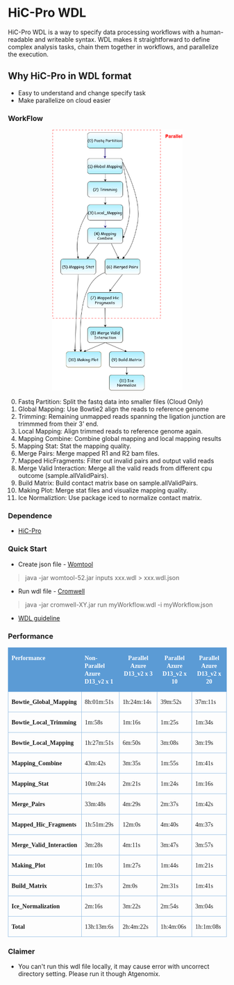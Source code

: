 # HiC-Pro WDL
HiC-Pro WDL is a way to specify data processing workflows with a human-readable and writeable syntax. WDL makes it straightforward to define complex analysis tasks, chain them together in workflows, and parallelize the execution.

## Why HiC-Pro in WDL format
* Easy to understand and change specify task
* Make parallelize on cloud easier

### WorkFlow
<div align = "center"><img height = "600" width = "300" src="/docs/HiCPro-Diagram.png"/></div>

0. Fastq Partition: Split the fastq data into smaller files (Cloud Only)
1. Global Mapping: Use Bowtie2 align the reads to reference genome 
2. Trimming: Remaining unmapped reads spanning the ligation junction are trimmmed from their 3’ end.
3. Local Mapping: Align trimmed reads to reference genome again.
4. Mapping Combine: Combine global mapping and local mapping results
5. Mapping Stat: Stat the mapping quality.
6. Merge Pairs: Merge mapped R1 and R2 bam files.
7. Mapped HicFragments: Filter out invalid pairs and output valid reads
8. Merge Valid Interaction: Merge all the valid reads from different cpu outcome (sample.allValidPairs).
9. Build Matrix: Build contact matrix base on sample.allValidPairs.
10. Making Plot: Merge stat files and visualize mapping quality.
11. Ice Normaliztion: Use package iced to normalize contact matrix.

### Dependence
* [HiC-Pro](https://github.com/nservant/HiC-Pro)

### Quick Start
* Create json file - [Womtool](https://github.com/broadinstitute/cromwell/releases)
> java -jar womtool-52.jar inputs xxx.wdl > xxx.wdl.json
* Run wdl file - [Cromwell](https://github.com/broadinstitute/cromwell)
> java -jar cromwell-XY.jar run myWorkflow.wdl -i myWorkflow.json
* [WDL guideline](https://github.com/openwdl/wdl)

### Performance
<table class="MsoTable15Grid4Accent5" style="border-collapse:collapse;border:none" cellspacing="0" cellpadding="0" border="1">
 <tbody><tr>
  <td style="width:141.7pt;border:solid #5B9BD5 1.0pt;
  border-right:none;background:#5B9BD5;padding:0cm 5.4pt 0cm 5.4pt" width="189" valign="top">
  <p class="MsoNormal"><b><span style="font-family:&quot;Times New Roman&quot;,serif;
  color:white" lang="EN-US">Performance</span></b></p>
  </td>
  <td style="width:120.15pt;border-top:solid #5B9BD5 1.0pt;
  border-left:none;border-bottom:solid #5B9BD5 1.0pt;border-right:none;
  background:#5B9BD5;padding:0cm 5.4pt 0cm 5.4pt" width="160" valign="top">
  <p class="MsoNormal"><b><span style="font-family:&quot;Times New Roman&quot;,serif;
  color:white" lang="EN-US">Non-Parallel Azure D13_v2 x 1</span></b></p>
  </td>
  <td style="width:120.5pt;border-top:solid #5B9BD5 1.0pt;
  border-left:none;border-bottom:solid #5B9BD5 1.0pt;border-right:none;
  background:#5B9BD5;padding:0cm 5.4pt 0cm 5.4pt" width="161" valign="top">
  <p class="MsoNormal" style="text-align:center" align="center"><b><span style="font-family:&quot;Times New Roman&quot;,serif;color:white" lang="EN-US">Parallel
  Azure D13_v2 x 3</span></b></p>
  </td>
  <td style="width:4.0cm;border-top:solid #5B9BD5 1.0pt;
  border-left:none;border-bottom:solid #5B9BD5 1.0pt;border-right:none;
  background:#5B9BD5;padding:0cm 5.4pt 0cm 5.4pt" width="151" valign="top">
  <p class="MsoNormal" style="text-align:center" align="center"><b><span style="font-family:&quot;Times New Roman&quot;,serif;color:white" lang="EN-US">Parallel
  Azure D13_v2 x 10</span></b></p>
  </td>
  <td style="width:106.3pt;border:solid #5B9BD5 1.0pt;
  border-left:none;background:#5B9BD5;padding:0cm 5.4pt 0cm 5.4pt" width="142" valign="top">
  <p class="MsoNormal" style="text-align:center" align="center"><b><span style="font-family:&quot;Times New Roman&quot;,serif;color:white" lang="EN-US">Parallel
  Azure D13_v2 x 20</span></b></p>
  </td>
 </tr>
 <tr>
  <td style="width:141.7pt;border:solid #9CC2E5 1.0pt;
  border-top:none;padding:0cm 5.4pt 0cm 5.4pt" width="189" valign="top">
  <p class="MsoNormal"><b><span style="font-family:&quot;Times New Roman&quot;,serif" lang="EN-US">Bowtie_Global_Mapping</span></b></p>
  </td>
  <td style="width:120.15pt;border-top:none;border-left:
  none;border-bottom:solid #9CC2E5 1.0pt;border-right:solid #9CC2E5 1.0pt;
  padding:0cm 5.4pt 0cm 5.4pt" width="160" valign="top">
  <p class="MsoNormal"><span style="font-family:&quot;Times New Roman&quot;,serif" lang="EN-US">8h:01m:51s</span></p>
  </td>
  <td style="width:120.5pt;border-top:none;border-left:
  none;border-bottom:solid #9CC2E5 1.0pt;border-right:solid #9CC2E5 1.0pt;
  padding:0cm 5.4pt 0cm 5.4pt" width="161" valign="top">
  <p class="MsoNormal"><span style="font-family:&quot;Times New Roman&quot;,serif" lang="EN-US">1h:24m:14s</span></p>
  </td>
  <td style="width:4.0cm;border-top:none;border-left:none;
  border-bottom:solid #9CC2E5 1.0pt;border-right:solid #9CC2E5 1.0pt;
  padding:0cm 5.4pt 0cm 5.4pt" width="151" valign="top">
  <p class="MsoNormal"><span style="font-family:&quot;Times New Roman&quot;,serif" lang="EN-US">39m:52s</span></p>
  </td>
  <td style="width:106.3pt;border-top:none;border-left:
  none;border-bottom:solid #9CC2E5 1.0pt;border-right:solid #9CC2E5 1.0pt;
  padding:0cm 5.4pt 0cm 5.4pt" width="142" valign="top">
  <p class="MsoNormal"><span style="font-family:&quot;Times New Roman&quot;,serif" lang="EN-US">37m:11s</span></p>
  </td>
 </tr>
 <tr>
  <td style="width:141.7pt;border:solid #9CC2E5 1.0pt;
  border-top:none;padding:0cm 5.4pt 0cm 5.4pt" width="189" valign="top">
  <p class="MsoNormal"><b><span style="font-family:&quot;Times New Roman&quot;,serif" lang="EN-US">Bowtie_Local_Trimming</span></b></p>
  </td>
  <td style="width:120.15pt;border-top:none;border-left:
  none;border-bottom:solid #9CC2E5 1.0pt;border-right:solid #9CC2E5 1.0pt;
  padding:0cm 5.4pt 0cm 5.4pt" width="160" valign="top">
  <p class="MsoNormal"><span style="font-family:&quot;Times New Roman&quot;,serif" lang="EN-US">1m:58s</span></p>
  </td>
  <td style="width:120.5pt;border-top:none;border-left:
  none;border-bottom:solid #9CC2E5 1.0pt;border-right:solid #9CC2E5 1.0pt;
  padding:0cm 5.4pt 0cm 5.4pt" width="161" valign="top">
  <p class="MsoNormal"><span style="font-family:&quot;Times New Roman&quot;,serif" lang="EN-US">1m:16s</span></p>
  </td>
  <td style="width:4.0cm;border-top:none;border-left:none;
  border-bottom:solid #9CC2E5 1.0pt;border-right:solid #9CC2E5 1.0pt;
  padding:0cm 5.4pt 0cm 5.4pt" width="151" valign="top">
  <p class="MsoNormal"><span style="font-family:&quot;Times New Roman&quot;,serif" lang="EN-US">1m:25s</span></p>
  </td>
  <td style="width:106.3pt;border-top:none;border-left:
  none;border-bottom:solid #9CC2E5 1.0pt;border-right:solid #9CC2E5 1.0pt;
  padding:0cm 5.4pt 0cm 5.4pt" width="142" valign="top">
  <p class="MsoNormal"><span style="font-family:&quot;Times New Roman&quot;,serif" lang="EN-US">1m:34s</span></p>
  </td>
 </tr>
 <tr>
  <td style="width:141.7pt;border:solid #9CC2E5 1.0pt;
  border-top:none;padding:0cm 5.4pt 0cm 5.4pt" width="189" valign="top">
  <p class="MsoNormal"><b><span style="font-family:&quot;Times New Roman&quot;,serif" lang="EN-US">Bowtie_Local_Mapping</span></b></p>
  </td>
  <td style="width:120.15pt;border-top:none;border-left:
  none;border-bottom:solid #9CC2E5 1.0pt;border-right:solid #9CC2E5 1.0pt;
  padding:0cm 5.4pt 0cm 5.4pt" width="160" valign="top">
  <p class="MsoNormal"><span style="font-family:&quot;Times New Roman&quot;,serif" lang="EN-US">1h:27m:51s</span></p>
  </td>
  <td style="width:120.5pt;border-top:none;border-left:
  none;border-bottom:solid #9CC2E5 1.0pt;border-right:solid #9CC2E5 1.0pt;
  padding:0cm 5.4pt 0cm 5.4pt" width="161" valign="top">
  <p class="MsoNormal"><span style="font-family:&quot;Times New Roman&quot;,serif" lang="EN-US">6m:50s</span></p>
  </td>
  <td style="width:4.0cm;border-top:none;border-left:none;
  border-bottom:solid #9CC2E5 1.0pt;border-right:solid #9CC2E5 1.0pt;
  padding:0cm 5.4pt 0cm 5.4pt" width="151" valign="top">
  <p class="MsoNormal"><span style="font-family:&quot;Times New Roman&quot;,serif" lang="EN-US">3m:08s</span></p>
  </td>
  <td style="width:106.3pt;border-top:none;border-left:
  none;border-bottom:solid #9CC2E5 1.0pt;border-right:solid #9CC2E5 1.0pt;
  padding:0cm 5.4pt 0cm 5.4pt" width="142" valign="top">
  <p class="MsoNormal"><span style="font-family:&quot;Times New Roman&quot;,serif" lang="EN-US">3m:19s</span></p>
  </td>
 </tr>
 <tr>
  <td style="width:141.7pt;border:solid #9CC2E5 1.0pt;
  border-top:none;padding:0cm 5.4pt 0cm 5.4pt" width="189" valign="top">
  <p class="MsoNormal"><b><span style="font-family:&quot;Times New Roman&quot;,serif" lang="EN-US">Mapping_Combine</span></b></p>
  </td>
  <td style="width:120.15pt;border-top:none;border-left:
  none;border-bottom:solid #9CC2E5 1.0pt;border-right:solid #9CC2E5 1.0pt;
  padding:0cm 5.4pt 0cm 5.4pt" width="160" valign="top">
  <p class="MsoNormal"><span style="font-family:&quot;Times New Roman&quot;,serif" lang="EN-US">43m:42s</span></p>
  </td>
  <td style="width:120.5pt;border-top:none;border-left:
  none;border-bottom:solid #9CC2E5 1.0pt;border-right:solid #9CC2E5 1.0pt;
  padding:0cm 5.4pt 0cm 5.4pt" width="161" valign="top">
  <p class="MsoNormal"><span style="font-family:&quot;Times New Roman&quot;,serif" lang="EN-US">3m:35s</span></p>
  </td>
  <td style="width:4.0cm;border-top:none;border-left:none;
  border-bottom:solid #9CC2E5 1.0pt;border-right:solid #9CC2E5 1.0pt;
  padding:0cm 5.4pt 0cm 5.4pt" width="151" valign="top">
  <p class="MsoNormal"><span style="font-family:&quot;Times New Roman&quot;,serif" lang="EN-US">1m:55s</span></p>
  </td>
  <td style="width:106.3pt;border-top:none;border-left:
  none;border-bottom:solid #9CC2E5 1.0pt;border-right:solid #9CC2E5 1.0pt;
  padding:0cm 5.4pt 0cm 5.4pt" width="142" valign="top">
  <p class="MsoNormal"><span style="font-family:&quot;Times New Roman&quot;,serif" lang="EN-US">1m:41s</span></p>
  </td>
 </tr>
 <tr>
  <td style="width:141.7pt;border:solid #9CC2E5 1.0pt;
  border-top:none;padding:0cm 5.4pt 0cm 5.4pt" width="189" valign="top">
  <p class="MsoNormal"><b><span style="font-family:&quot;Times New Roman&quot;,serif" lang="EN-US">Mapping_Stat</span></b></p>
  </td>
  <td style="width:120.15pt;border-top:none;border-left:
  none;border-bottom:solid #9CC2E5 1.0pt;border-right:solid #9CC2E5 1.0pt;
  padding:0cm 5.4pt 0cm 5.4pt" width="160" valign="top">
  <p class="MsoNormal"><span style="font-family:&quot;Times New Roman&quot;,serif" lang="EN-US">10m:24s</span></p>
  </td>
  <td style="width:120.5pt;border-top:none;border-left:
  none;border-bottom:solid #9CC2E5 1.0pt;border-right:solid #9CC2E5 1.0pt;
  padding:0cm 5.4pt 0cm 5.4pt" width="161" valign="top">
  <p class="MsoNormal"><span style="font-family:&quot;Times New Roman&quot;,serif" lang="EN-US">2m:21s</span></p>
  </td>
  <td style="width:4.0cm;border-top:none;border-left:none;
  border-bottom:solid #9CC2E5 1.0pt;border-right:solid #9CC2E5 1.0pt;
  padding:0cm 5.4pt 0cm 5.4pt" width="151" valign="top">
  <p class="MsoNormal"><span style="font-family:&quot;Times New Roman&quot;,serif" lang="EN-US">1m:24s</span></p>
  </td>
  <td style="width:106.3pt;border-top:none;border-left:
  none;border-bottom:solid #9CC2E5 1.0pt;border-right:solid #9CC2E5 1.0pt;
  padding:0cm 5.4pt 0cm 5.4pt" width="142" valign="top">
  <p class="MsoNormal"><span style="font-family:&quot;Times New Roman&quot;,serif" lang="EN-US">1m:16s</span></p>
  </td>
 </tr>
 <tr>
  <td style="width:141.7pt;border:solid #9CC2E5 1.0pt;
  border-top:none;padding:0cm 5.4pt 0cm 5.4pt" width="189" valign="top">
  <p class="MsoNormal"><b><span style="font-family:&quot;Times New Roman&quot;,serif" lang="EN-US">Merge_Pairs</span></b></p>
  </td>
  <td style="width:120.15pt;border-top:none;border-left:
  none;border-bottom:solid #9CC2E5 1.0pt;border-right:solid #9CC2E5 1.0pt;
  padding:0cm 5.4pt 0cm 5.4pt" width="160" valign="top">
  <p class="MsoNormal"><span style="font-family:&quot;Times New Roman&quot;,serif" lang="EN-US">33m:48s</span></p>
  </td>
  <td style="width:120.5pt;border-top:none;border-left:
  none;border-bottom:solid #9CC2E5 1.0pt;border-right:solid #9CC2E5 1.0pt;
  padding:0cm 5.4pt 0cm 5.4pt" width="161" valign="top">
  <p class="MsoNormal"><span style="font-family:&quot;Times New Roman&quot;,serif" lang="EN-US">4m:29s</span></p>
  </td>
  <td style="width:4.0cm;border-top:none;border-left:none;
  border-bottom:solid #9CC2E5 1.0pt;border-right:solid #9CC2E5 1.0pt;
  padding:0cm 5.4pt 0cm 5.4pt" width="151" valign="top">
  <p class="MsoNormal"><span style="font-family:&quot;Times New Roman&quot;,serif" lang="EN-US">2m:37s</span></p>
  </td>
  <td style="width:106.3pt;border-top:none;border-left:
  none;border-bottom:solid #9CC2E5 1.0pt;border-right:solid #9CC2E5 1.0pt;
  padding:0cm 5.4pt 0cm 5.4pt" width="142" valign="top">
  <p class="MsoNormal"><span style="font-family:&quot;Times New Roman&quot;,serif" lang="EN-US">1m:42s</span></p>
  </td>
 </tr>
 <tr>
  <td style="width:141.7pt;border:solid #9CC2E5 1.0pt;
  border-top:none;padding:0cm 5.4pt 0cm 5.4pt" width="189" valign="top">
  <p class="MsoNormal"><b><span style="font-family:&quot;Times New Roman&quot;,serif" lang="EN-US">Mapped_Hic_Fragments</span></b></p>
  </td>
  <td style="width:120.15pt;border-top:none;border-left:
  none;border-bottom:solid #9CC2E5 1.0pt;border-right:solid #9CC2E5 1.0pt;
  padding:0cm 5.4pt 0cm 5.4pt" width="160" valign="top">
  <p class="MsoNormal"><span style="font-family:&quot;Times New Roman&quot;,serif" lang="EN-US">1h:51m:29s</span></p>
  </td>
  <td style="width:120.5pt;border-top:none;border-left:
  none;border-bottom:solid #9CC2E5 1.0pt;border-right:solid #9CC2E5 1.0pt;
  padding:0cm 5.4pt 0cm 5.4pt" width="161" valign="top">
  <p class="MsoNormal"><span style="font-family:&quot;Times New Roman&quot;,serif" lang="EN-US">12m:0s</span></p>
  </td>
  <td style="width:4.0cm;border-top:none;border-left:none;
  border-bottom:solid #9CC2E5 1.0pt;border-right:solid #9CC2E5 1.0pt;
  padding:0cm 5.4pt 0cm 5.4pt" width="151" valign="top">
  <p class="MsoNormal"><span style="font-family:&quot;Times New Roman&quot;,serif" lang="EN-US">4m:40s</span></p>
  </td>
  <td style="width:106.3pt;border-top:none;border-left:
  none;border-bottom:solid #9CC2E5 1.0pt;border-right:solid #9CC2E5 1.0pt;
  padding:0cm 5.4pt 0cm 5.4pt" width="142" valign="top">
  <p class="MsoNormal"><span style="font-family:&quot;Times New Roman&quot;,serif" lang="EN-US">4m:37s</span></p>
  </td>
 </tr>
 <tr>
  <td style="width:141.7pt;border:solid #9CC2E5 1.0pt;
  border-top:none;padding:0cm 5.4pt 0cm 5.4pt" width="189" valign="top">
  <p class="MsoNormal"><b><span style="font-family:&quot;Times New Roman&quot;,serif" lang="EN-US">Merge_Valid_Interaction</span></b></p>
  </td>
  <td style="width:120.15pt;border-top:none;border-left:
  none;border-bottom:solid #9CC2E5 1.0pt;border-right:solid #9CC2E5 1.0pt;
  padding:0cm 5.4pt 0cm 5.4pt" width="160" valign="top">
  <p class="MsoNormal"><span style="font-family:&quot;Times New Roman&quot;,serif" lang="EN-US">3m:28s</span></p>
  </td>
  <td style="width:120.5pt;border-top:none;border-left:
  none;border-bottom:solid #9CC2E5 1.0pt;border-right:solid #9CC2E5 1.0pt;
  padding:0cm 5.4pt 0cm 5.4pt" width="161" valign="top">
  <p class="MsoNormal"><span style="font-family:&quot;Times New Roman&quot;,serif" lang="EN-US">4m:11s</span></p>
  </td>
  <td style="width:4.0cm;border-top:none;border-left:none;
  border-bottom:solid #9CC2E5 1.0pt;border-right:solid #9CC2E5 1.0pt;
  padding:0cm 5.4pt 0cm 5.4pt" width="151" valign="top">
  <p class="MsoNormal"><span style="font-family:&quot;Times New Roman&quot;,serif" lang="EN-US">3m:47s</span></p>
  </td>
  <td style="width:106.3pt;border-top:none;border-left:
  none;border-bottom:solid #9CC2E5 1.0pt;border-right:solid #9CC2E5 1.0pt;
  padding:0cm 5.4pt 0cm 5.4pt" width="142" valign="top">
  <p class="MsoNormal"><span style="font-family:&quot;Times New Roman&quot;,serif" lang="EN-US">3m:57s</span></p>
  </td>
 </tr>
 <tr>
  <td style="width:141.7pt;border:solid #9CC2E5 1.0pt;
  border-top:none;padding:0cm 5.4pt 0cm 5.4pt" width="189" valign="top">
  <p class="MsoNormal"><b><span style="font-family:&quot;Times New Roman&quot;,serif" lang="EN-US">Making_Plot</span></b></p>
  </td>
  <td style="width:120.15pt;border-top:none;border-left:
  none;border-bottom:solid #9CC2E5 1.0pt;border-right:solid #9CC2E5 1.0pt;
  padding:0cm 5.4pt 0cm 5.4pt" width="160" valign="top">
  <p class="MsoNormal"><span style="font-family:&quot;Times New Roman&quot;,serif" lang="EN-US">1m:10s</span></p>
  </td>
  <td style="width:120.5pt;border-top:none;border-left:
  none;border-bottom:solid #9CC2E5 1.0pt;border-right:solid #9CC2E5 1.0pt;
  padding:0cm 5.4pt 0cm 5.4pt" width="161" valign="top">
  <p class="MsoNormal"><span style="font-family:&quot;Times New Roman&quot;,serif" lang="EN-US">1m:27s</span></p>
  </td>
  <td style="width:4.0cm;border-top:none;border-left:none;
  border-bottom:solid #9CC2E5 1.0pt;border-right:solid #9CC2E5 1.0pt;
  padding:0cm 5.4pt 0cm 5.4pt" width="151" valign="top">
  <p class="MsoNormal"><span style="font-family:&quot;Times New Roman&quot;,serif" lang="EN-US">1m:44s</span></p>
  </td>
  <td style="width:106.3pt;border-top:none;border-left:
  none;border-bottom:solid #9CC2E5 1.0pt;border-right:solid #9CC2E5 1.0pt;
  padding:0cm 5.4pt 0cm 5.4pt" width="142" valign="top">
  <p class="MsoNormal"><span style="font-family:&quot;Times New Roman&quot;,serif" lang="EN-US">1m:21s</span></p>
  </td>
 </tr>
 <tr>
  <td style="width:141.7pt;border:solid #9CC2E5 1.0pt;
  border-top:none;padding:0cm 5.4pt 0cm 5.4pt" width="189" valign="top">
  <p class="MsoNormal"><b><span style="font-family:&quot;Times New Roman&quot;,serif" lang="EN-US">Build_Matrix</span></b></p>
  </td>
  <td style="width:120.15pt;border-top:none;border-left:
  none;border-bottom:solid #9CC2E5 1.0pt;border-right:solid #9CC2E5 1.0pt;
  padding:0cm 5.4pt 0cm 5.4pt" width="160" valign="top">
  <p class="MsoNormal"><span style="font-family:&quot;Times New Roman&quot;,serif" lang="EN-US">1m:37s</span></p>
  </td>
  <td style="width:120.5pt;border-top:none;border-left:
  none;border-bottom:solid #9CC2E5 1.0pt;border-right:solid #9CC2E5 1.0pt;
  padding:0cm 5.4pt 0cm 5.4pt" width="161" valign="top">
  <p class="MsoNormal"><span style="font-family:&quot;Times New Roman&quot;,serif" lang="EN-US">2m:0s</span></p>
  </td>
  <td style="width:4.0cm;border-top:none;border-left:none;
  border-bottom:solid #9CC2E5 1.0pt;border-right:solid #9CC2E5 1.0pt;
  padding:0cm 5.4pt 0cm 5.4pt" width="151" valign="top">
  <p class="MsoNormal"><span style="font-family:&quot;Times New Roman&quot;,serif" lang="EN-US">2m:31s</span></p>
  </td>
  <td style="width:106.3pt;border-top:none;border-left:
  none;border-bottom:solid #9CC2E5 1.0pt;border-right:solid #9CC2E5 1.0pt;
  padding:0cm 5.4pt 0cm 5.4pt" width="142" valign="top">
  <p class="MsoNormal"><span style="font-family:&quot;Times New Roman&quot;,serif" lang="EN-US">1m:41s</span></p>
  </td>
 </tr>
 <tr>
  <td style="width:141.7pt;border:solid #9CC2E5 1.0pt;
  border-top:none;padding:0cm 5.4pt 0cm 5.4pt" width="189" valign="top">
  <p class="MsoNormal"><b><span style="font-family:&quot;Times New Roman&quot;,serif" lang="EN-US">Ice_Normalization</span></b></p>
  </td>
  <td style="width:120.15pt;border-top:none;border-left:
  none;border-bottom:solid #9CC2E5 1.0pt;border-right:solid #9CC2E5 1.0pt;
  padding:0cm 5.4pt 0cm 5.4pt" width="160" valign="top">
  <p class="MsoNormal"><span style="font-family:&quot;Times New Roman&quot;,serif" lang="EN-US">2m:16s</span></p>
  </td>
  <td style="width:120.5pt;border-top:none;border-left:
  none;border-bottom:solid #9CC2E5 1.0pt;border-right:solid #9CC2E5 1.0pt;
  padding:0cm 5.4pt 0cm 5.4pt" width="161" valign="top">
  <p class="MsoNormal"><span style="font-family:&quot;Times New Roman&quot;,serif" lang="EN-US">3m:22s</span></p>
  </td>
  <td style="width:4.0cm;border-top:none;border-left:none;
  border-bottom:solid #9CC2E5 1.0pt;border-right:solid #9CC2E5 1.0pt;
  padding:0cm 5.4pt 0cm 5.4pt" width="151" valign="top">
  <p class="MsoNormal"><span style="font-family:&quot;Times New Roman&quot;,serif" lang="EN-US">2m:54s</span></p>
  </td>
  <td style="width:106.3pt;border-top:none;border-left:
  none;border-bottom:solid #9CC2E5 1.0pt;border-right:solid #9CC2E5 1.0pt;
  padding:0cm 5.4pt 0cm 5.4pt" width="142" valign="top">
  <p class="MsoNormal"><span style="font-family:&quot;Times New Roman&quot;,serif" lang="EN-US">3m:04s</span></p>
  </td>
 </tr>
 <tr>
  <td style="width:141.7pt;border:solid #9CC2E5 1.0pt;
  border-top:none;padding:0cm 5.4pt 0cm 5.4pt" width="189" valign="top">
  <p class="MsoNormal"><b><span style="font-family:&quot;Times New Roman&quot;,serif" lang="EN-US">Total</span></b></p>
  </td>
  <td style="width:120.15pt;border-top:none;border-left:
  none;border-bottom:solid #9CC2E5 1.0pt;border-right:solid #9CC2E5 1.0pt;
  padding:0cm 5.4pt 0cm 5.4pt" width="160" valign="top">
  <p class="MsoNormal"><span style="font-family:&quot;Times New Roman&quot;,serif" lang="EN-US">13h:13m:6s</span></p>
  </td>
  <td style="width:120.5pt;border-top:none;border-left:
  none;border-bottom:solid #9CC2E5 1.0pt;border-right:solid #9CC2E5 1.0pt;
  padding:0cm 5.4pt 0cm 5.4pt" width="161" valign="top">
  <p class="MsoNormal"><span style="font-family:&quot;Times New Roman&quot;,serif" lang="EN-US">2h:4m:22s</span></p>
  </td>
  <td style="width:4.0cm;border-top:none;border-left:none;
  border-bottom:solid #9CC2E5 1.0pt;border-right:solid #9CC2E5 1.0pt;
  padding:0cm 5.4pt 0cm 5.4pt" width="151" valign="top">
  <p class="MsoNormal"><span style="font-family:&quot;Times New Roman&quot;,serif" lang="EN-US">1h:4m:06s</span></p>
  </td>
  <td style="width:106.3pt;border-top:none;border-left:
  none;border-bottom:solid #9CC2E5 1.0pt;border-right:solid #9CC2E5 1.0pt;
  padding:0cm 5.4pt 0cm 5.4pt" width="142" valign="top">
  <p class="MsoNormal"><span style="font-family:&quot;Times New Roman&quot;,serif" lang="EN-US">1h:1m:08s</span></p>
  </td>
 </tr>
</tbody></table>

### Claimer
* You can't run this wdl file locally, it may cause error with uncorrect directory setting. Please run it though Atgenomix.
